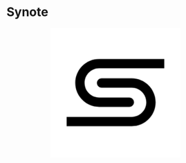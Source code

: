 # Synote  

<p align="center">
  <img width="300" height="300" alt="logo" src="/assets/logo.png" />
</p>
